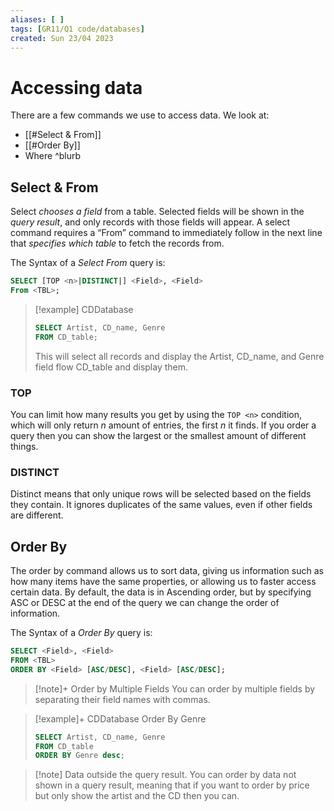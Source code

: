 ```yaml
---
aliases: [ ]
tags: [GR11/Q1 code/databases]
created: Sun 23/04 2023
---
```

# Accessing data
There are a few commands we use to access data. We look at:
- [[#Select & From]]
- [[#Order By]]
- Where
 ^blurb

## Select & From
Select *chooses a field* from a table. Selected fields will be shown in the *query result*, and only records with those fields will appear. A select command requires a “From” command to immediately follow in the next line that *specifies which table* to fetch the records from.

The Syntax of a *Select From* query is:
```SQL
SELECT [TOP <n>|DISTINCT|] <Field>, <Field>
From <TBL>;
```

> [!example] CDDatabase
> ```SQL
> SELECT Artist, CD_name, Genre
> FROM CD_table;
> ```
> This will select all records and display the Artist, CD_name, and Genre field flow CD_table and display them. 

### TOP
You can limit how many results you get by using the `TOP <n>` condition, which will only return $n$ amount of entries, the first $n$ it finds. If you order a query then you can show the largest or the smallest amount of different things. 

### DISTINCT
Distinct means that only unique rows will be selected based on the fields they contain. It ignores duplicates of the same values, even if other fields are different. 

## Order By
The order by command allows us to sort data, giving us information such as how many items have the same properties, or allowing us to faster access certain data. By default, the data is in Ascending order, but by specifying ASC or DESC at the end of the query we can change the order of information.

The Syntax of a *Order By* query is:
```SQL
SELECT <Field>, <Field>
FROM <TBL>
ORDER BY <Field> [ASC/DESC], <Field> [ASC/DESC];
```

>[!note]+ Order by Multiple  Fields
>You can order by multiple fields by separating their field names with commas. 

> [!example]+ CDDatabase Order By Genre
> ```SQL
> SELECT Artist, CD_name, Genre
> FROM CD_table
> ORDER BY Genre desc;
> ```

>[!note] Data outside the query result. 
>You can order by data not shown in a query result, meaning that if you want to order by price but only show the artist and the CD then you can. 
